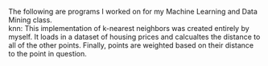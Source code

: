 The following are programs I worked on for my Machine Learning and Data Mining class.
</br>knn: This implementation of k-nearest neighbors was created entirely by myself.
  It loads in a dataset of housing prices and calcualtes the distance to all of 
  the other points. Finally, points are weighted based on their distance to the
  point in question. 
  
  

